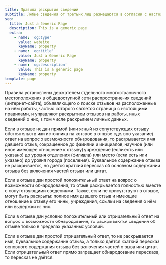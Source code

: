 ```yaml
---
title: Правила раскрытия сведений
subtitle: Любые сведения от третьих лиц размещаются в согласии с настоящими правилами
seo:
  title: Just a Generic Page
  description: This is a generic page
  extra:
    - name: 'og:type'
      value: website
      keyName: property
    - name: 'og:title'
      value: Just a Generic Page
      keyName: property
    - name: 'og:description'
      value: This is a generic page
      keyName: property
template: page
---
```

Правила установлены держателем отдельного многостраничного местоположения в общедоступной сети распространения сведений (интернет-сайта), объявляющего о поиске отзывов на расположенные на нём работы, частью которого является страница с настоящими правилами, и управляют раскрытием отзывов на работы, иных сведений о них, в том числе раскрытием личных данных.

Если в отзыве не дан прямой (или ясный из сопутствующих отзыву обстоятельств или источника на которое в отзыве сделано указание) ответ на вопрос о возможности обнародования, то раскрывается имя давшего отзыв, сокращенное до фамилии и инициалов, научное (или иное имеющее отношение к отзыву) учреждение (если есть или указано) до уровня отделения (филиала) или место (если есть или указано) до уровня города (поселения). Буквальное содержание отзыва не раскрывается, но даётся краткий пересказ об основном содержании отзыва без включения частей отзыва или цитат.

Если в отзыве дан простой положительный ответ на вопрос о возможности обнародования, то отзыв раскрывается полностью вместе с сопутствующими сведениями. Также, если не присутствуют в отзыве, могут быть раскрыты: полное имя давшего отзыв и имеющие отношение к отзыву его чины, учреждения, ссылки на сведения о нём или выдержки из них.

Если в отзыве дан условно положительный или отрицательный ответ на вопрос о возможности обнародования, то раскрываются сведения об отзыве только в пределах указанных условий.

Если в отзыве дан простой отрицательный ответ, то не раскрывается имя, буквальное содержание отзыва, а только даётся краткий пересказ основного содержания отзыва без включения частей отзыва или цитат. Если отрицательный ответ прямо запрещает обнародование пересказа, то пересказ не даётся.
